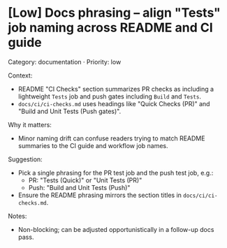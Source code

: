 # [Low] Docs phrasing – align "Tests" job naming across README and CI guide

Category: documentation · Priority: low

Context:

- README "CI Checks" section summarizes PR checks as including a lightweight `Tests` job and push gates including `Build` and `Tests`.
- `docs/ci/ci-checks.md` uses headings like "Quick Checks (PR)" and "Build and Unit Tests (Push gates)".

Why it matters:

- Minor naming drift can confuse readers trying to match README summaries to the CI guide and workflow job names.

Suggestion:

- Pick a single phrasing for the PR test job and the push test job, e.g.:
  - PR: "Tests (Quick)" or "Unit Tests (PR)"
  - Push: "Build and Unit Tests (Push)"
- Ensure the README phrasing mirrors the section titles in `docs/ci/ci-checks.md`.

Notes:

- Non-blocking; can be adjusted opportunistically in a follow-up docs pass.
